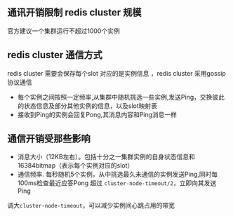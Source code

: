 ## 通讯开销限制 redis cluster 规模
官方建议一个集群运行不超过1000个实例

## redis cluster 通信方式
 redis cluster 需要会保存每个slot 对应的是实例信息 ，redis cluster 采用gossip 协议通信
* 每个实例之间按照一定频率,从集群中随机挑选一些实例,发送Ping，交换彼此的状态信息及部分其他实例的信息，以及slot映射表
* 接收到Ping的实例会回复Pong,其消息内容和Ping消息一样

## 通信开销受那些影响
* 消息大小（12KB左右）。包括十分之一集群实例的自身状态信息和16384bitmap（表示每个实例对应的slot）
* 通信频率. 每秒随机5个实例，从中挑选最久未通信的实例发送Ping,同时每100ms检查最近应答Pong 
超过 `cluster-node-timeout/2`，立即向其发送Ping

调大`cluster-node-timeout`，可以减少实例间心跳占用的带宽
